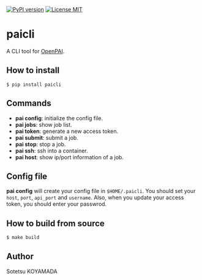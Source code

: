 [![PyPI version](https://badge.fury.io/py/paicli.svg)](https://badge.fury.io/py/paicli)
[![License MIT](https://img.shields.io/github/license/sotetsuk/paicli.svg)](https://github.com/sotetsuk/paicli/blob/master/LICENSE)

# paicli
A CLI tool for [OpenPAI](https://github.com/microsoft/pai).

## How to install

```
$ pip install paicli
```

## Commands

- **pai config**: initialize the config file.
- **pai jobs**: show job list.
- **pai token**: generate a new access token.
- **pai submit**: submit a job.
- **pai stop**: stop a job.
- **pai ssh**: ssh into a container.
- **pai host**: show ip/port information of a job.

## Config file
**pai config** will create your config file in `$HOME/.paicli`.
You should set your `host`, `port`, `api_port` and `username`.
Also, when you update your access token, you should enter your passwrod.

## How to build from source

```sh
$ make build
```

## Author
Sotetsu KOYAMADA

